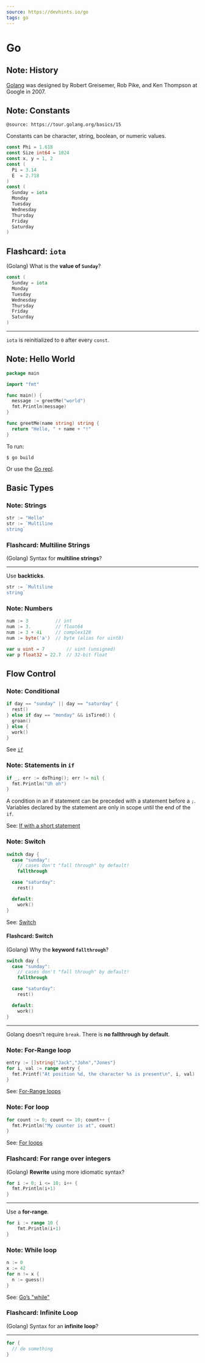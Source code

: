 ```yaml
---
source: https://devhints.io/go
tags: go
---
```


# Go


## Note: History

[Golang](https://go.dev/doc/ "#go/go") was designed by Robert Greisemer, Rob Pike, and Ken Thompson at Google in 2007.


## Note: Constants

`@source: https://tour.golang.org/basics/15`

Constants can be character, string, boolean, or numeric values.

```go
const Phi = 1.618
const Size int64 = 1024
const x, y = 1, 2
const (
  Pi = 3.14
  E  = 2.718
)
const (
  Sunday = iota
  Monday
  Tuesday
  Wednesday
  Thursday
  Friday
  Saturday
)
```


## Flashcard: `iota`

(Golang) What is the **value of `Sunday`**?

```go
const (
  Sunday = iota
  Monday
  Tuesday
  Wednesday
  Thursday
  Friday
  Saturday
)
```

---

`iota` is reinitialized to `0` after every `const`.


## Note: Hello World

```go
package main

import "fmt"

func main() {
  message := greetMe("world")
  fmt.Println(message)
}

func greetMe(name string) string {
  return "Hello, " + name + "!"
}
```

To run:

```
$ go build
```

Or use the [Go repl](https://repl.it/languages/go).


## Basic Types


### Note: Strings

```go
str := "Hello"
str := `Multiline
string`
```


### Flashcard: Multiline Strings

(Golang) Syntax for **multiline strings**?

---

Use **backticks**.

```go
str := `Multiline
string`
```

### Note: Numbers

```go
num := 3          // int
num := 3.         // float64
num := 3 + 4i     // complex128
num := byte('a')  // byte (alias for uint8)

var u uint = 7        // uint (unsigned)
var p float32 = 22.7  // 32-bit float
```


## Flow Control


### Note: Conditional

```go
if day == "sunday" || day == "saturday" {
  rest()
} else if day == "monday" && isTired() {
  groan()
} else {
  work()
}
```

See [`if`](https://tour.golang.org/flowcontrol/5)


### Note: Statements in `if`

```go
if _, err := doThing(); err != nil {
  fmt.Println("Uh oh")
}
```

A condition in an if statement can be preceded with a statement before a `;`. Variables declared by the statement are only in scope until the end of the `if`.

See: [If with a short statement](https://tour.golang.org/flowcontrol/6)


### Note: Switch

```go
switch day {
  case "sunday":
    // cases don't "fall through" by default!
    fallthrough

  case "saturday":
    rest()

  default:
    work()
}
```

See: [Switch](https://github.com/golang/go/wiki/Switch)


#### Flashcard: Switch

(Golang) Why the **keyword `fallthrough`**?

```go
switch day {
  case "sunday":
    // cases don't "fall through" by default!
    fallthrough

  case "saturday":
    rest()

  default:
    work()
}
```

---

Golang doesn't require `break`. There is **no fallthrough by default**.


### Note: For-Range loop

```go
entry := []string{"Jack","John","Jones"}
for i, val := range entry {
  fmt.Printf("At position %d, the character %s is present\n", i, val)
}
```

See: [For-Range loops](https://gobyexample.com/range)


### Note: For loop

```go
for count := 0; count <= 10; count++ {
  fmt.Println("My counter is at", count)
}
```

See: [For loops](https://tour.golang.org/flowcontrol/1)


### Flashcard: For range over integers

(Golang) **Rewrite** using more idiomatic syntax?

```go
for i := 0; i <= 10; i++ {
  fmt.Println(i+1)
}
```

---

Use a **for-range**.

```go
for i := range 10 {
    fmt.Println(i+1)
}
```

### Note: While loop

```go
n := 0
x := 42
for n != x {
  n := guess()
}
```

See: [Go’s "while"](https://tour.golang.org/flowcontrol/3)


### Flashcard: Infinite Loop

(Golang) Syntax for an **infinite loop**?

---

```go
for {
  // do something
}
```
